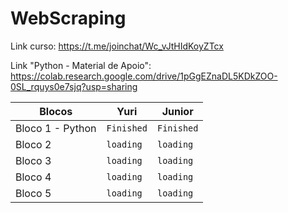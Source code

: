 # WebScraping

Link curso: https://t.me/joinchat/Wc_vJtHIdKoyZTcx

Link "Python - Material de Apoio": https://colab.research.google.com/drive/1pGgEZnaDL5KDkZOO-0SL_rquys0e7sjq?usp=sharing

| Blocos        |   Yuri   |  Junior  |
|---------------|----------|----------|
| Bloco 1 - Python      | `Finished`  | `Finished` |
| Bloco 2       | `loading`  | `loading` |
| Bloco 3       | `loading`  | `loading` |
| Bloco 4       | `loading`  | `loading` |
| Bloco 5       | `loading`  | `loading` |

